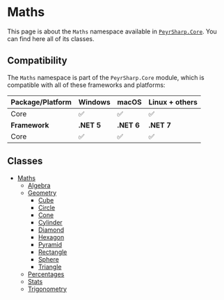 # Maths
This page is about the `Maths` namespace available in [`PeyrSharp.Core`](/core).
You can find here all of its classes.

## Compatibility

The `Maths` namespace is part of the `PeyrSharp.Core` module, which is compatible with all of these frameworks and platforms:

| Package/Platform 	| Windows 	| macOS 	| Linux + others 	|
|------------------	|---------	|-------	|----------------	|
| Core            	| ✅       	| ✅     	| ✅              	|
| **Framework**         | **.NET 5** | **.NET 6**  | **.NET 7** |
| Core            	| ✅       	| ✅     	| ✅              	|

## Classes

- [Maths](/core/maths.md)
    - [Algebra](/core/maths/algebra.md)
    - [Geometry](/core/maths/geometry)
        - [Cube](/core/maths/geometry/cube)
        - [Circle](/core/maths/geometry/circle)
        - [Cone](/core/maths/geometry/cone)
        - [Cylinder](/core/maths/geometry/cylinder)
        - [Diamond](/core/maths/geometry/diamond)
        - [Hexagon](/core/maths/geometry/hexagon)
        - [Pyramid](/core/maths/geometry/pyramid)
        - [Rectangle](/core/maths/geometry/rectangle)
        - [Sphere](/core/maths/geometry/sphere)
        - [Triangle](/core/maths/geometry/triangle)
    - [Percentages](/core/maths/percentages.md)
    - [Stats](/core/maths/stats.md)
    - [Trigonometry](/core/maths/trigonometry.md)
